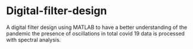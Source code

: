 # Digital-filter-design
A digital filter design using MATLAB to have a better understanding of the pandemic the presence of oscillations in total covid 19 data is processed with spectral analysis. 
